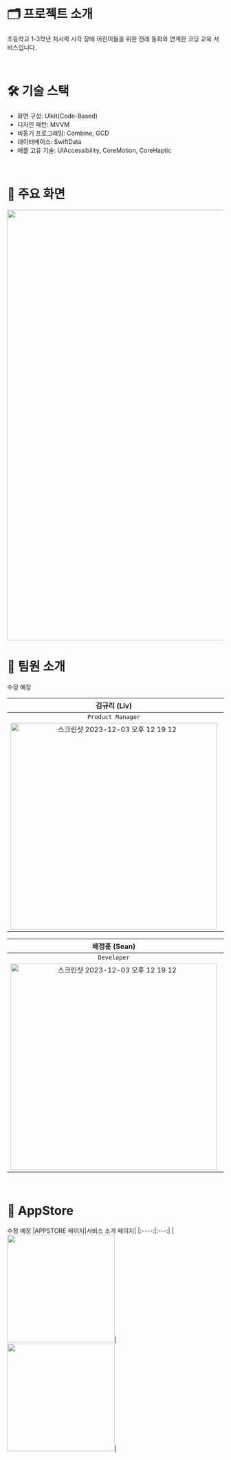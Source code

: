 # 🗂️ 프로젝트 소개
초등학교 1-3학년 저시력 시각 장애 어린이들을 위한 전래 동화와 연계한 코딩 교육 서비스입니다.

<br/>

# 🛠️ 기술 스택
- 화면 구성: UIkit(Code-Based)
- 디자인 패턴: MVVM
- 비동기 프로그래밍: Combine, GCD
- 데이터베이스: SwiftData
- 애플 고유 기술: UIAccessibility, CoreMotion, CoreHaptic
<br/>


# 📱 주요 화면
<img src = "https://github.com/DeveloperAcademy-POSTECH/MacC-Team5-COMBINE/assets/128671453/e8e0d7bd-d11e-40f4-87ff-0c74a71f3254" width = "1000">

<!--<img src = "https://github.com/DeveloperAcademy-POSTECH/MacC-Team5-COMBINE/assets/128671453/43ae2ace-ea49-4de7-a490-27a0c975729f" width = "500">|<img src = "https://github.com/DeveloperAcademy-POSTECH/MacC-Team5-COMBINE/assets/128671453/4e66d3c6-1447-4674-84f4-c83b3fcbb3b2" width = "500">|-->

<br/>


# 👥 팀원 소개
수정 예정

|김규리 (Liv)|김하정 (Hazel)|박지영 (Joy)|
|:----:|:---:|:---:|
|`Product Manager`|`Designer`|`Developer`|
|<img width="480" alt="스크린샷 2023-12-03 오후 12 19 12" src="https://github.com/DeveloperAcademy-POSTECH/MacC-Team5-COMBINE/assets/84610593/7fa34c72-4663-486b-8f48-21bd260159fa">|<img width="480" alt="스크린샷 2023-12-03 오후 12 19 12" src="https://github.com/DeveloperAcademy-POSTECH/MacC-Team5-COMBINE/assets/84610593/7fa34c72-4663-486b-8f48-21bd260159fa">|<img width="480" alt="스크린샷 2023-12-03 오후 12 19 12" src="https://github.com/DeveloperAcademy-POSTECH/MacC-Team5-COMBINE/assets/84610593/7fa34c72-4663-486b-8f48-21bd260159fa">|

|배정훈 (Sean)|이승용 (Noah))|정유빈 (Anna)|
|:----:|:---:|:---:|
|`Developer`|`Developer`|`Designer`|
|<img width="480" alt="스크린샷 2023-12-03 오후 12 19 12" src="https://github.com/DeveloperAcademy-POSTECH/MacC-Team5-COMBINE/assets/84610593/7fa34c72-4663-486b-8f48-21bd260159fa">|<img width="480" alt="스크린샷 2023-12-03 오후 12 19 12" src="https://github.com/DeveloperAcademy-POSTECH/MacC-Team5-COMBINE/assets/84610593/7fa34c72-4663-486b-8f48-21bd260159fa">|<img width="480" alt="스크린샷 2023-12-03 오후 12 19 12" src="https://github.com/DeveloperAcademy-POSTECH/MacC-Team5-COMBINE/assets/84610593/7fa34c72-4663-486b-8f48-21bd260159fa">|


<br/>


# 🛒 AppStore
수정 예정
|APPSTORE 페이지|서비스 소개 페이지|
|:----:|:---:|
|<img src="https://github.com/DeveloperAcademy-POSTECH/MacC-Team5-COMBINE/assets/84610593/8bdde528-9af8-4466-a216-720a4aa7e10b" width=250>|<img src="https://github.com/DeveloperAcademy-POSTECH/MacC-Team5-COMBINE/assets/84610593/2c6aea44-b4f1-4cc0-815f-7a3f32bf28bd" width=250>|

